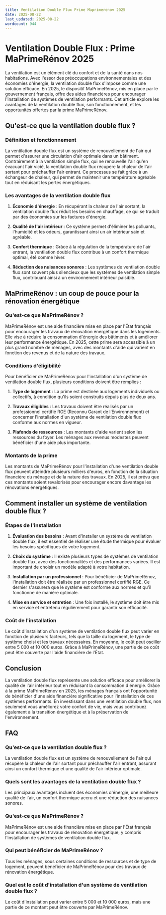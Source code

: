 ```yaml
---
title: Ventilation Double Flux Prime Maprimerenov 2025
date: 2025-08-22
last_updated: 2025-08-22
wordcount: 944
---
```


# Ventilation Double Flux : Prime MaPrimeRénov 2025

La ventilation est un élément clé du confort et de la santé dans nos habitations. Avec l'essor des préoccupations environnementales et des économies d'énergie, la ventilation double flux s'impose comme une solution efficace. En 2025, le dispositif MaPrimeRénov, mis en place par le gouvernement français, offre des aides financières pour encourager l'installation de systèmes de ventilation performants. Cet article explore les avantages de la ventilation double flux, son fonctionnement, et les opportunités offertes par la prime MaPrimeRénov.

## Qu'est-ce que la ventilation double flux ?

### Définition et fonctionnement

La ventilation double flux est un système de renouvellement de l'air qui permet d'assurer une circulation d'air optimale dans un bâtiment. Contrairement à la ventilation simple flux, qui ne renouvelle l'air qu'en évacuant l'air vicié, la ventilation double flux récupère la chaleur de l'air sortant pour préchauffer l'air entrant. Ce processus se fait grâce à un échangeur de chaleur, qui permet de maintenir une température agréable tout en réduisant les pertes énergétiques.

### Les avantages de la ventilation double flux

1. **Économie d'énergie** : En récupérant la chaleur de l'air sortant, la ventilation double flux réduit les besoins en chauffage, ce qui se traduit par des économies sur les factures d'énergie.
   
2. **Qualité de l'air intérieur** : Ce système permet d'éliminer les polluants, l'humidité et les odeurs, garantissant ainsi un air intérieur sain et agréable.

3. **Confort thermique** : Grâce à la régulation de la température de l'air entrant, la ventilation double flux contribue à un confort thermique optimal, été comme hiver.

4. **Réduction des nuisances sonores** : Les systèmes de ventilation double flux sont souvent plus silencieux que les systèmes de ventilation simple flux, contribuant ainsi à un environnement intérieur paisible.

## MaPrimeRénov : un coup de pouce pour la rénovation énergétique

### Qu'est-ce que MaPrimeRénov ?

MaPrimeRénov est une aide financière mise en place par l'État français pour encourager les travaux de rénovation énergétique dans les logements. Elle vise à réduire la consommation d'énergie des bâtiments et à améliorer leur performance énergétique. En 2025, cette prime sera accessible à un plus grand nombre de ménages, avec des montants d'aide qui varient en fonction des revenus et de la nature des travaux.

### Conditions d'éligibilité

Pour bénéficier de MaPrimeRénov pour l'installation d'un système de ventilation double flux, plusieurs conditions doivent être remplies :

1. **Type de logement** : La prime est destinée aux logements individuels ou collectifs, à condition qu'ils soient construits depuis plus de deux ans.

2. **Travaux éligibles** : Les travaux doivent être réalisés par un professionnel certifié RGE (Reconnu Garant de l’Environnement) et concerner l'installation d'un système de ventilation double flux conforme aux normes en vigueur.

3. **Plafonds de ressources** : Les montants d'aide varient selon les ressources du foyer. Les ménages aux revenus modestes peuvent bénéficier d'une aide plus importante.

### Montants de la prime

Les montants de MaPrimeRénov pour l'installation d'une ventilation double flux peuvent atteindre plusieurs milliers d'euros, en fonction de la situation financière du ménage et de la nature des travaux. En 2025, il est prévu que ces montants soient revalorisés pour encourager encore davantage les rénovations énergétiques.

## Comment installer un système de ventilation double flux ?

### Étapes de l'installation

1. **Évaluation des besoins** : Avant d'installer un système de ventilation double flux, il est essentiel de réaliser une étude thermique pour évaluer les besoins spécifiques de votre logement.

2. **Choix du système** : Il existe plusieurs types de systèmes de ventilation double flux, avec des fonctionnalités et des performances variées. Il est important de choisir un modèle adapté à votre habitation.

3. **Installation par un professionnel** : Pour bénéficier de MaPrimeRénov, l'installation doit être réalisée par un professionnel certifié RGE. Ce dernier s'assurera que le système est conforme aux normes et qu'il fonctionne de manière optimale.

4. **Mise en service et entretien** : Une fois installé, le système doit être mis en service et entretenu régulièrement pour garantir son efficacité.

### Coût de l'installation

Le coût d'installation d'un système de ventilation double flux peut varier en fonction de plusieurs facteurs, tels que la taille du logement, le type de système choisi et les travaux nécessaires. En moyenne, le coût peut osciller entre 5 000 et 10 000 euros. Grâce à MaPrimeRénov, une partie de ce coût peut être couverte par l'aide financière de l'État.

## Conclusion

La ventilation double flux représente une solution efficace pour améliorer la qualité de l'air intérieur tout en réduisant la consommation d'énergie. Grâce à la prime MaPrimeRénov en 2025, les ménages français ont l'opportunité de bénéficier d'une aide financière significative pour l'installation de ces systèmes performants. En investissant dans une ventilation double flux, non seulement vous améliorez votre confort de vie, mais vous contribuez également à la transition énergétique et à la préservation de l'environnement.

## FAQ

### Qu'est-ce que la ventilation double flux ?

La ventilation double flux est un système de renouvellement de l'air qui récupère la chaleur de l'air sortant pour préchauffer l'air entrant, assurant ainsi un confort thermique et une qualité de l'air intérieur optimale.

### Quels sont les avantages de la ventilation double flux ?

Les principaux avantages incluent des économies d'énergie, une meilleure qualité de l'air, un confort thermique accru et une réduction des nuisances sonores.

### Qu'est-ce que MaPrimeRénov ?

MaPrimeRénov est une aide financière mise en place par l'État français pour encourager les travaux de rénovation énergétique, y compris l'installation de systèmes de ventilation double flux.

### Qui peut bénéficier de MaPrimeRénov ?

Tous les ménages, sous certaines conditions de ressources et de type de logement, peuvent bénéficier de MaPrimeRénov pour des travaux de rénovation énergétique.

### Quel est le coût d'installation d'un système de ventilation double flux ?

Le coût d'installation peut varier entre 5 000 et 10 000 euros, mais une partie de ce montant peut être couverte par MaPrimeRénov.